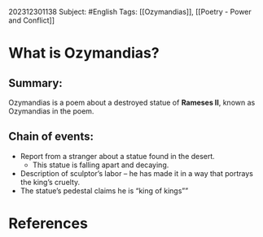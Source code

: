 202312301138
Subject: #English
Tags: [[Ozymandias]], [[Poetry - Power and Conflict]]

# What is Ozymandias?


## Summary:

Ozymandias is a poem about a destroyed statue of **Rameses II**, known as Ozymandias in the poem.

## Chain of events:

- Report from a stranger about a statue found in the desert.
	- This statue is falling apart and decaying.
- Description of sculptor’s labor – he has made it in a way that portrays the king’s cruelty.
- The statue’s pedestal claims he is “king of kings””


# **References**
